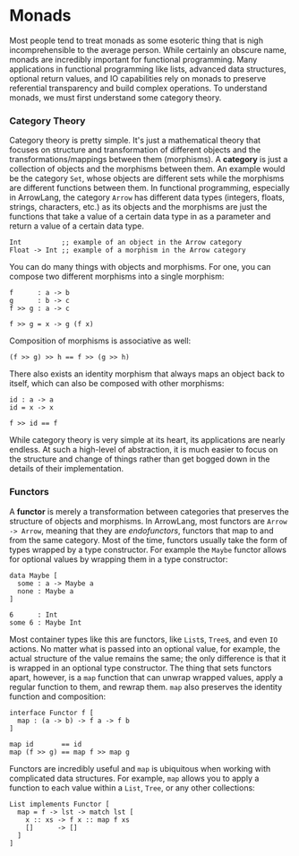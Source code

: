# Monads

Most people tend to treat monads as some esoteric thing that is nigh incomprehensible to the average person. While certainly an obscure name, monads are incredibly important for functional programming. Many applications in functional programming like lists, advanced data structures, optional return values, and IO capabilities rely on monads to preserve referential transparency and build complex operations. To understand monads, we must first understand some category theory.

### Category Theory

Category theory is pretty simple. It's just a mathematical theory that focuses on structure and transformation of different objects and the transformations/mappings between them (morphisms). A **category** is just a collection of objects and the morphisms between them. An example would be the category `Set`, whose objects are different sets while the morphisms are different functions between them. In functional programming, especially in ArrowLang, the category `Arrow` has different data types (integers, floats, strings, characters, etc.) as its objects and the morphisms are just the functions that take a value of a certain data type in as a parameter and return a value of a certain data type.
```
Int          ;; example of an object in the Arrow category
Float -> Int ;; example of a morphism in the Arrow category
```
You can do many things with objects and morphisms. For one, you can compose two different morphisms into a single morphism:
```
f      : a -> b
g      : b -> c
f >> g : a -> c

f >> g = x -> g (f x)
```
Composition of morphisms is associative as well:
```
(f >> g) >> h == f >> (g >> h)
```
There also exists an identity morphism that always maps an object back to itself, which can also be composed with other morphisms:
```
id : a -> a
id = x -> x

f >> id == f
```
While category theory is very simple at its heart, its applications are nearly endless. At such a high-level of abstraction, it is much easier to focus on the structure and change of things rather than get bogged down in the details of their implementation.

### Functors

A **functor** is merely a transformation between categories that preserves the structure of objects and morphisms. In ArrowLang, most functors are `Arrow -> Arrow`, meaning that they are *endofunctors*, functors that map to and from the same category. Most of the time, functors usually take the form of types wrapped by a type constructor. For example the `Maybe` functor allows for optional values by wrapping them in a type constructor:
```
data Maybe [
  some : a -> Maybe a
  none : Maybe a
]

6      : Int
some 6 : Maybe Int
```
Most container types like this are functors, like `List`s, `Tree`s, and even `IO` actions. No matter what is passed into an optional value, for example, the actual structure of the value remains the same; the only difference is that it is wrapped in an optional type constructor. The thing that sets functors apart, however, is a `map` function that can unwrap wrapped values, apply a regular function to them, and rewrap them. `map` also preserves the identity function and composition:
```
interface Functor f [
  map : (a -> b) -> f a -> f b
]

map id       == id
map (f >> g) == map f >> map g
```
Functors are incredibly useful and `map` is ubiquitous when working with complicated data structures. For example, `map` allows you to apply a function to each value within a `List`, `Tree`, or any other collections:
```
List implements Functor [
  map = f -> lst -> match lst [
    x :: xs -> f x :: map f xs
    []      -> []
  ]
]
```

